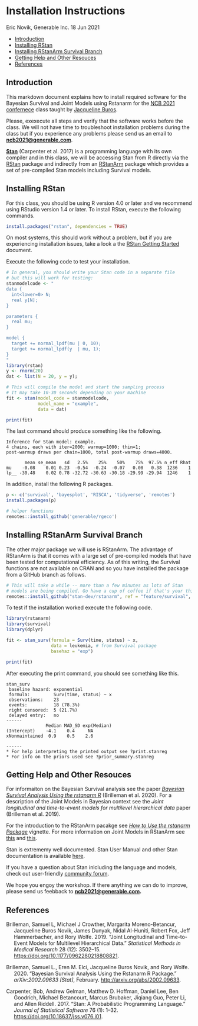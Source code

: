 Installation Instructions
================
Eric Novik, Generable Inc.
18 Jun 2021

  - [Introduction](#introduction)
  - [Installing RStan](#installing-rstan)
  - [Installing RStanArm Survival
    Branch](#installing-rstanarm-survival-branch)
  - [Getting Help and Other Resouces](#getting-help-and-other-resouces)
  - [References](#references)

## Introduction

This markdown document explains how to install required software for the
Bayesian Survival and Joint Models using Rstanarm for the [NCB 2021
confernece](https://community.amstat.org/biop/events/ncb/index) class
taught by [Jacqueline
Buros](https://scholar.google.com/citations?user=O_AWJTwAAAAJ&hl=en).

Please, exexecute all steps and verify that the software works before
the class. We will not have time to troubleshoot installation problems
during the class but if you experience any problems please send us an
email to [**ncb2021@generable.com**](mailto:ncb2021@generable.com).

[**Stan**](https://mc-stan.org/) (Carpenter et al. 2017) is a
programming language with its own compiler and in this class, we will be
accessing Stan from R directly via the
[RStan](https://mc-stan.org/users/interfaces/rstan) package and
indirectly from an
[RStanArm](https://mc-stan.org/users/interfaces/rstanarm) package which
provides a set of pre-compiled Stan models including Survival models.

## Installing RStan

For this class, you should be using R version 4.0 or later and we
recommend using RStudio version 1.4 or later. To install RStan, execute
the following commands.

``` r
install.packages("rstan", dependencies = TRUE)
```

On most systems, this should work without a problem, but if you are
experiencing installation issues, take a look a the [RStan Getting
Started](https://github.com/stan-dev/rstan/wiki/RStan-Getting-Started)
document.

Execute the following code to test your installation.

``` r
# In general, you should write your Stan code in a separate file
# but this will work for testing:
stanmodelcode <- "
data {
  int<lower=0> N;
  real y[N];
} 

parameters {
  real mu;
} 

model {
  target += normal_lpdf(mu | 0, 10);
  target += normal_lpdf(y  | mu, 1);
} 
"
library(rstan)
y <- rnorm(20) 
dat <- list(N = 20, y = y); 

# This will compile the model and start the sampling process
# It may take 10-30 seconds depending on your machine
fit <- stan(model_code = stanmodelcode, 
            model_name = "example", 
            data = dat)

print(fit)
```

The last command should produce something like the following.

    Inference for Stan model: example.
    4 chains, each with iter=2000; warmup=1000; thin=1; 
    post-warmup draws per chain=1000, total post-warmup draws=4000.
    
           mean se_mean   sd   2.5%    25%    50%    75%  97.5% n_eff Rhat
    mu    -0.08    0.01 0.23  -0.54  -0.24  -0.07   0.08   0.38  1236    1
    lp__ -30.48    0.02 0.78 -32.72 -30.63 -30.18 -29.99 -29.94  1246    1

In addition, install the following R packages.

``` r
p <- c('survival', 'bayesplot', 'RISCA', 'tidyverse', 'remotes')
install.packages(p)

# helper functions
remotes::install_github('generable/rgeco')
```

## Installing RStanArm Survival Branch

The other major package we will use is RStanArm. The advantage of
RStanArm is that it comes with a large set of pre-compiled models that
have been tested for computational efficiency. As of this writing, the
Survival functions are not available on CRAN and so you have installed
the package from a GitHub branch as follows.

``` r
# This will take a while -- more than a few minutes as lots of Stan
# models are being compiled. Go have a cup of coffee if that's your thing.
remotes::install_github("stan-dev/rstanarm", ref = "feature/survival", build_vignettes = FALSE)
```

To test if the installation worked execute the following code.

``` r
library(rstanarm)
library(survival)
library(dplyr)

fit <- stan_surv(formula = Surv(time, status) ~ x,
                 data = leukemia, # from Survival package
                 basehaz = "exp")

print(fit)
```

After executing the print command, you should see something like this.

    stan_surv
     baseline hazard: exponential
     formula:         Surv(time, status) ~ x
     observations:    23
     events:          18 (78.3%)
     right censored:  5 (21.7%)
     delayed entry:   no
    ------
                   Median MAD_SD exp(Median)
    (Intercept)    -4.1    0.4     NA       
    xNonmaintained  0.9    0.5    2.6       
    
    ------
    * For help interpreting the printed output see ?print.stanreg
    * For info on the priors used see ?prior_summary.stanreg

## Getting Help and Other Resouces

For informaiton on the Bayesian Survival analysis see the paper
[*Bayesian Survival Analysis Using the rstanarm
R*](https://arxiv.org/abs/2002.09633) (Brilleman et al. 2020). For a
description of the Joint Models in Bayesian context see the *Joint
longitudinal and time-to-event models for multilevel hierarchical data*
paper (Brilleman et al. 2019).

For the introduction to the RStanArm pacakge see [*How to Use the
rstanarm Package*](https://mc-stan.org/rstanarm/articles/rstanarm.html)
vignette. For more information on Joint Models in RStanArm see
[this](https://cran.r-project.org/web/packages/rstanarm/vignettes/jm.html)
and [this](http://mc-stan.org/rstanarm/reference/stan_jm.html).

Stan is extrememy well documented. Stan User Manual and other Stan
documentation is available
[here](https://mc-stan.org/users/documentation/).

If you have a question about Stan inlcluding the language and models,
check out user-friendly [community
forum](https://discourse.mc-stan.org/).

We hope you engoy the workshop. If there anything we can do to improve,
please send us feebback to
[**ncb2021@generable.com**](mailto:ncb2021@generable.com)**.**

## References

<div id="refs" class="references hanging-indent">

<div id="ref-brilleman2019">

Brilleman, Samuel L, Michael J Crowther, Margarita Moreno-Betancur,
Jacqueline Buros Novik, James Dunyak, Nidal Al-Huniti, Robert Fox, Jeff
Hammerbacher, and Rory Wolfe. 2019. “Joint Longitudinal and
Time-to-Event Models for Multilevel Hierarchical Data.” *Statistical
Methods in Medical Research* 28 (12): 3502–15.
<https://doi.org/10.1177/0962280218808821>.

</div>

<div id="ref-brilleman2020">

Brilleman, Samuel L., Eren M. Elci, Jacqueline Buros Novik, and Rory
Wolfe. 2020. “Bayesian Survival Analysis Using the Rstanarm R Package.”
*arXiv:2002.09633 \[Stat\]*, February.
<http://arxiv.org/abs/2002.09633>.

</div>

<div id="ref-carpenter2017">

Carpenter, Bob, Andrew Gelman, Matthew D. Hoffman, Daniel Lee, Ben
Goodrich, Michael Betancourt, Marcus Brubaker, Jiqiang Guo, Peter Li,
and Allen Riddell. 2017. “Stan: A Probabilistic Programming Language.”
*Journal of Statistical Software* 76 (1): 1–32.
<https://doi.org/10.18637/jss.v076.i01>.

</div>

</div>
